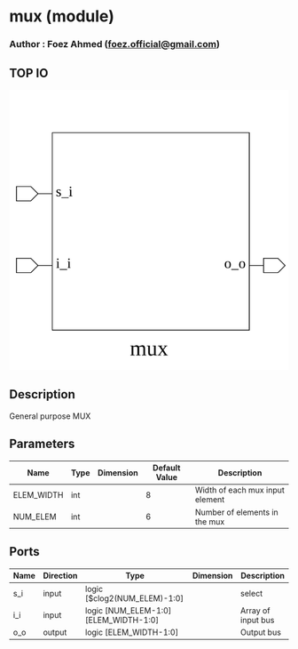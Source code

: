 # mux (module)

### Author : Foez Ahmed (foez.official@gmail.com)

## TOP IO
<img src="./mux_top.svg">

## Description
 General purpose MUX

## Parameters
|Name|Type|Dimension|Default Value|Description|
|-|-|-|-|-|
|ELEM_WIDTH|int||8|Width of each mux input element|
|NUM_ELEM|int||6|Number of elements in the mux|

## Ports
|Name|Direction|Type|Dimension|Description|
|-|-|-|-|-|
|s_i|input|logic [$clog2(NUM_ELEM)-1:0]||select|
|i_i|input|logic [NUM_ELEM-1:0][ELEM_WIDTH-1:0]||Array of input bus|
|o_o|output|logic [ELEM_WIDTH-1:0]||Output bus|
